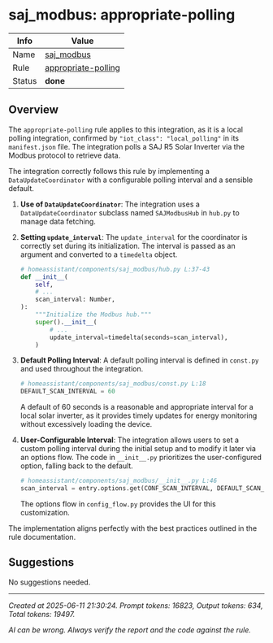 # saj_modbus: appropriate-polling

| Info   | Value                                                                    |
|--------|--------------------------------------------------------------------------|
| Name   | [saj_modbus](https://www.home-assistant.io/integrations/saj_modbus/) |
| Rule   | [appropriate-polling](https://developers.home-assistant.io/docs/core/integration-quality-scale/rules/appropriate-polling)                                                     |
| Status | **done**                                                                 |

## Overview

The `appropriate-polling` rule applies to this integration, as it is a local polling integration, confirmed by `"iot_class": "local_polling"` in its `manifest.json` file. The integration polls a SAJ R5 Solar Inverter via the Modbus protocol to retrieve data.

The integration correctly follows this rule by implementing a `DataUpdateCoordinator` with a configurable polling interval and a sensible default.

1.  **Use of `DataUpdateCoordinator`**: The integration uses a `DataUpdateCoordinator` subclass named `SAJModbusHub` in `hub.py` to manage data fetching.

2.  **Setting `update_interval`**: The `update_interval` for the coordinator is correctly set during its initialization. The interval is passed as an argument and converted to a `timedelta` object.

    ```python
    # homeassistant/components/saj_modbus/hub.py L:37-43
    def __init__(
        self,
        # ...
        scan_interval: Number,
    ):
        """Initialize the Modbus hub."""
        super().__init__(
            # ...
            update_interval=timedelta(seconds=scan_interval),
        )
    ```

3.  **Default Polling Interval**: A default polling interval is defined in `const.py` and used throughout the integration.

    ```python
    # homeassistant/components/saj_modbus/const.py L:18
    DEFAULT_SCAN_INTERVAL = 60
    ```
    A default of 60 seconds is a reasonable and appropriate interval for a local solar inverter, as it provides timely updates for energy monitoring without excessively loading the device.

4.  **User-Configurable Interval**: The integration allows users to set a custom polling interval during the initial setup and to modify it later via an options flow. The code in `__init__.py` prioritizes the user-configured option, falling back to the default.

    ```python
    # homeassistant/components/saj_modbus/__init__.py L:46
    scan_interval = entry.options.get(CONF_SCAN_INTERVAL, DEFAULT_SCAN_INTERVAL)
    ```
    The options flow in `config_flow.py` provides the UI for this customization.

The implementation aligns perfectly with the best practices outlined in the rule documentation.

## Suggestions

No suggestions needed.

---

_Created at 2025-06-11 21:30:24. Prompt tokens: 16823, Output tokens: 634, Total tokens: 19497._

_AI can be wrong. Always verify the report and the code against the rule._
